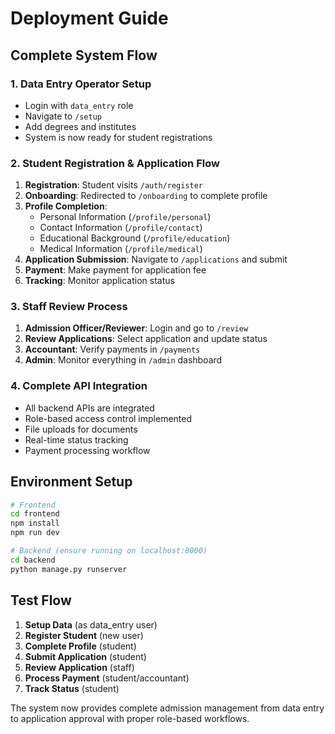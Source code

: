 # Deployment Guide

## Complete System Flow

### 1. Data Entry Operator Setup
- Login with `data_entry` role
- Navigate to `/setup`
- Add degrees and institutes
- System is now ready for student registrations

### 2. Student Registration & Application Flow
1. **Registration**: Student visits `/auth/register`
2. **Onboarding**: Redirected to `/onboarding` to complete profile
3. **Profile Completion**:
   - Personal Information (`/profile/personal`)
   - Contact Information (`/profile/contact`) 
   - Educational Background (`/profile/education`)
   - Medical Information (`/profile/medical`)
4. **Application Submission**: Navigate to `/applications` and submit
5. **Payment**: Make payment for application fee
6. **Tracking**: Monitor application status

### 3. Staff Review Process
1. **Admission Officer/Reviewer**: Login and go to `/review`
2. **Review Applications**: Select application and update status
3. **Accountant**: Verify payments in `/payments`
4. **Admin**: Monitor everything in `/admin` dashboard

### 4. Complete API Integration
- All backend APIs are integrated
- Role-based access control implemented
- File uploads for documents
- Real-time status tracking
- Payment processing workflow

## Environment Setup

```bash
# Frontend
cd frontend
npm install
npm run dev

# Backend (ensure running on localhost:8000)
cd backend
python manage.py runserver
```

## Test Flow

1. **Setup Data** (as data_entry user)
2. **Register Student** (new user)
3. **Complete Profile** (student)
4. **Submit Application** (student)
5. **Review Application** (staff)
6. **Process Payment** (student/accountant)
7. **Track Status** (student)

The system now provides complete admission management from data entry to application approval with proper role-based workflows.
